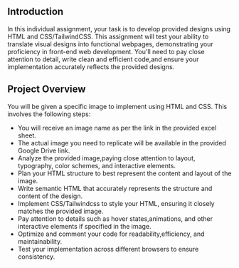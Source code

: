 ## Introduction
In this individual assignment, your task is to develop provided designs using HTML and
CSS/TailwindCSS. This assignment will test your ability to translate visual designs into functional
webpages, demonstrating your proficiency in front-end web development. You'll need to pay close
attention to detail, write clean and efficient code,and ensure your implementation accurately
reflects the provided designs.

##  Project Overview
 You will be given a specific image to implement using HTML and CSS. This involves the following
steps:
*  You will receive an image name as per the link in the provided excel sheet.
*  The actual image you need to replicate will be available in the provided Google Drive link.
* Analyze the provided image,paying close attention to layout, typography, color schemes, and interactive elements.
* Plan your HTML structure to best represent the content and layout of the image.
* Write semantic HTML that accurately represents the structure and content of the design.
* Implement CSS/Tailwindcss to style your HTML, ensuring it closely matches the provided
  image.
* Pay attention to details such as hover states,animations, and other interactive elements if
  specified in the image.
* Optimize and comment your code for readability,efficiency, and maintainability.
* Test your implementation across different browsers to ensure consistency.
